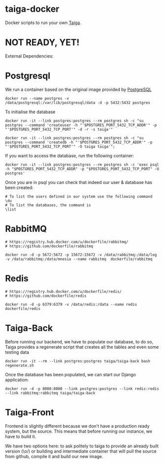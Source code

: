 taiga-docker
============

Docker scripts to run your own  [Taiga](https://Taiga.io/).


# NOT READY, YET!


External Dependencies:

# Postgresql

We run a container based on the original image provided by [PostgreSQL](https://registry.hub.docker.com/_/postgres/)

    docker run --name postgres -v /data/postgresql:/var/lib/postgresql/data -d -p 5432:5432 postgres

To initialise the database

    docker run -it --link postgres:postgres --rm postgres sh -c "su postgres --command 'createuser -h "'$POSTGRES_PORT_5432_TCP_ADDR'" -p "'$POSTGRES_PORT_5432_TCP_PORT'" -d -r -s taiga'"

    docker run -it --link postgres:postgres --rm postgres sh -c "su postgres --command 'createdb -h "'$POSTGRES_PORT_5432_TCP_ADDR'" -p "'$POSTGRES_PORT_5432_TCP_PORT'" -O taiga taiga'";

If you want to access the database, run the following container:

    docker run -it --link postgres:postgres --rm postgres sh -c 'exec psql -h "$POSTGRES_PORT_5432_TCP_ADDR" -p "$POSTGRES_PORT_5432_TCP_PORT" -U postgres'

Once you are in psql you can check that indeed our user & database has been created:

    # To list the users defined in our system use the following command
    \du
    # To list the databases, the command is
    \list


# RabbitMQ
    # https://registry.hub.docker.com/u/dockerfile/rabbitmq/
    # https://github.com/dockerfile/rabbitmq

    docker run -d -p 5672:5672 -p 15672:15672 -v /data/rabbitmq:/data/log -v /data/rabbitmq:/data/mnesia --name rabbitmq  dockerfile/rabbitmq

# Redis
    # https://registry.hub.docker.com/u/dockerfile/redis/
    # https://github.com/dockerfile/redis

    docker run -d -p 6379:6379 -v /data/redis:/data --name redis dockerfile/redis

# Taiga-Back

Before running our backend, we have to populate our database, to do so, Taiga provides a regenerate script that creates all the tables and even some testing data

    docker run -it --rm --link postgres:postgres taiga/taiga-back bash regenerate.sh

Once the database has been populated, we can start our Django application:

    docker run -d -p 8000:8000 --link postgres:postgres --link redis:redis --link rabbitmq:rabbitmq taiga/taiga-back


# Taiga-Front

Frontend is slightly different because we don't have a production ready system, but the source. This means that before running our instance, we have to build it.

We have two options here: to ask politely to taiga to provide an already built version (\o/) or building and intermediate container that will pull the source from github, compile it and build our new image.
